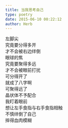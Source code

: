 ```yaml
---  
title: 当我思考自己  
type: poetry  
date: 2015-06-10 00:22:12  
author: Herb    
---  
```

左脚尖  
究竟要分得多开  
才不会被右边绊倒  
眼球的焦  
究竟要聚得多远  
才不会被眼前打扰    
可分得开了  
就成了八字啊  
可聚得远了  
晶状体不予配合    
我盯着眼前  
想让左手食指与右手食指相触  
不慎绊倒了自己  
摔得血肉模糊